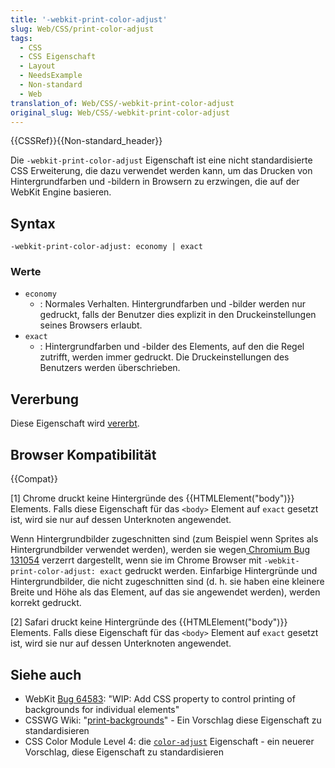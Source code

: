 ```yaml
---
title: '-webkit-print-color-adjust'
slug: Web/CSS/print-color-adjust
tags:
  - CSS
  - CSS Eigenschaft
  - Layout
  - NeedsExample
  - Non-standard
  - Web
translation_of: Web/CSS/-webkit-print-color-adjust
original_slug: Web/CSS/-webkit-print-color-adjust
---
```

{{CSSRef}}{{Non-standard_header}}

Die `-webkit-print-color-adjust` Eigenschaft ist eine nicht standardisierte CSS Erweiterung, die dazu verwendet werden kann, um das Drucken von Hintergrundfarben und -bildern in Browsern zu erzwingen, die auf der WebKit Engine basieren.

## Syntax

    -webkit-print-color-adjust: economy | exact

### Werte

- `economy`
  - : Normales Verhalten. Hintergrundfarben und -bilder werden nur gedruckt, falls der Benutzer dies explizit in den Druckeinstellungen seines Browsers erlaubt.
- `exact`
  - : Hintergrundfarben und -bilder des Elements, auf den die Regel zutrifft, werden immer gedruckt. Die Druckeinstellungen des Benutzers werden überschrieben.

## Vererbung

Diese Eigenschaft wird [vererbt](/de/docs/Web/Guide/CSS/Getting_started/Kaskadierung_und_vererbung).

## Browser Kompatibilität

{{Compat}}

\[1] Chrome druckt keine Hintergründe des {{HTMLElement("body")}} Elements. Falls diese Eigenschaft für das `<body>` Element auf `exact` gesetzt ist, wird sie nur auf dessen Unterknoten angewendet.

Wenn Hintergrundbilder zugeschnitten sind (zum Beispiel wenn Sprites als Hintergrundbilder verwendet werden), werden sie wegen[ Chromium Bug 131054](http://code.google.com/p/chromium/issues/detail?id=131054) verzerrt dargestellt, wenn sie im Chrome Browser mit `-webkit-print-color-adjust: exact` gedruckt werden. Einfarbige Hintergründe und Hintergrundbilder, die nicht zugeschnitten sind (d. h. sie haben eine kleinere Breite und Höhe als das Element, auf das sie angewendet werden), werden korrekt gedruckt.

\[2] Safari druckt keine Hintergründe des {{HTMLElement("body")}} Elements. Falls diese Eigenschaft für das `<body>` Element auf `exact` gesetzt ist, wird sie nur auf dessen Unterknoten angewendet.

## Siehe auch

- WebKit [Bug 64583](https://bugs.webkit.org/show_bug.cgi?id=64583): "WIP: Add CSS property to control printing of backgrounds for individual elements"
- CSSWG Wiki: "[print-backgrounds](http://wiki.csswg.org/ideas/print-backgrounds)" - Ein Vorschlag diese Eigenschaft zu standardisieren
- CSS Color Module Level 4: die [`color-adjust`](https://drafts.csswg.org/css-color-4/#color-adjust) Eigenschaft - ein neuerer Vorschlag, diese Eigenschaft zu standardisieren
